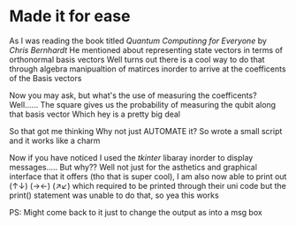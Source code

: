 # Made it for ease

As I was reading the book titled *Quantum Computinng for Everyone* by *Chris Bernhardt* He mentioned about representing state vectors in terms of orthonormal basis vectors
Well turns out there is a cool way to do that through algebra manipualtion of matirces inorder to arrive at the coefficents of the Basis vectors 

Now you may ask, but what's the use of measuring the coefficents? 
Well...... The square gives us the probability of measuring the qubit along that basis vector 
Which hey is a pretty big deal

So that got me thinking Why not just AUTOMATE it?
So wrote a small script and it works like a charm 


Now if you have noticed I used the *tkinter* libaray inorder to display messages.....
But why??
Well not just for the asthetics and graphical interface that it offers (tho that is super cool), I am also now able to print out (↑↓) (→←) (↗↙) which required to be printed through their uni code but the print() statement was unable to do that, so yea this works 




PS: Might come back to it just to change the output as into a msg box 
